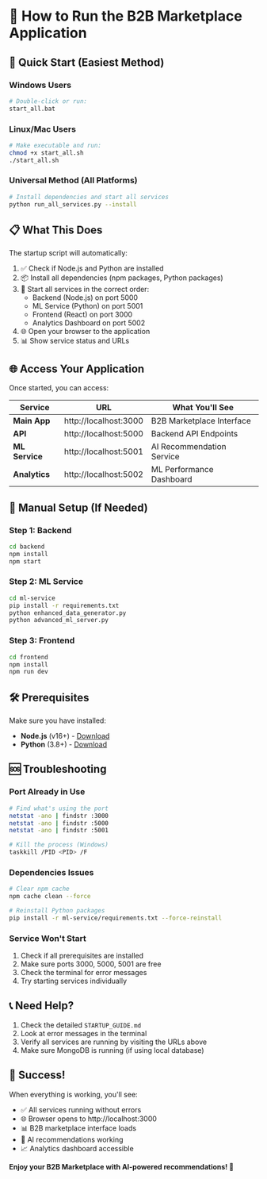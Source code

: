 # 🚀 How to Run the B2B Marketplace Application

## 🎯 Quick Start (Easiest Method)

### **Windows Users**
```bash
# Double-click or run:
start_all.bat
```

### **Linux/Mac Users**
```bash
# Make executable and run:
chmod +x start_all.sh
./start_all.sh
```

### **Universal Method (All Platforms)**
```bash
# Install dependencies and start all services
python run_all_services.py --install
```

## 📋 What This Does

The startup script will automatically:
1. ✅ Check if Node.js and Python are installed
2. 📦 Install all dependencies (npm packages, Python packages)
3. 🚀 Start all services in the correct order:
   - Backend (Node.js) on port 5000
   - ML Service (Python) on port 5001
   - Frontend (React) on port 3000
   - Analytics Dashboard on port 5002
4. 🌐 Open your browser to the application
5. 📊 Show service status and URLs

## 🌐 Access Your Application

Once started, you can access:

| Service | URL | What You'll See |
|---------|-----|----------------|
| **Main App** | http://localhost:3000 | B2B Marketplace Interface |
| **API** | http://localhost:5000 | Backend API Endpoints |
| **ML Service** | http://localhost:5001 | AI Recommendation Service |
| **Analytics** | http://localhost:5002 | ML Performance Dashboard |

## 🔧 Manual Setup (If Needed)

### **Step 1: Backend**
```bash
cd backend
npm install
npm start
```

### **Step 2: ML Service**
```bash
cd ml-service
pip install -r requirements.txt
python enhanced_data_generator.py
python advanced_ml_server.py
```

### **Step 3: Frontend**
```bash
cd frontend
npm install
npm run dev
```

## 🛠 Prerequisites

Make sure you have installed:
- **Node.js** (v16+) - [Download](https://nodejs.org/)
- **Python** (3.8+) - [Download](https://python.org/)

## 🆘 Troubleshooting

### **Port Already in Use**
```bash
# Find what's using the port
netstat -ano | findstr :3000
netstat -ano | findstr :5000
netstat -ano | findstr :5001

# Kill the process (Windows)
taskkill /PID <PID> /F
```

### **Dependencies Issues**
```bash
# Clear npm cache
npm cache clean --force

# Reinstall Python packages
pip install -r ml-service/requirements.txt --force-reinstall
```

### **Service Won't Start**
1. Check if all prerequisites are installed
2. Make sure ports 3000, 5000, 5001 are free
3. Check the terminal for error messages
4. Try starting services individually

## 📞 Need Help?

1. Check the detailed `STARTUP_GUIDE.md`
2. Look at error messages in the terminal
3. Verify all services are running by visiting the URLs above
4. Make sure MongoDB is running (if using local database)

## 🎉 Success!

When everything is working, you'll see:
- ✅ All services running without errors
- 🌐 Browser opens to http://localhost:3000
- 📊 B2B marketplace interface loads
- 🤖 AI recommendations working
- 📈 Analytics dashboard accessible

**Enjoy your B2B Marketplace with AI-powered recommendations! 🚀**
